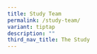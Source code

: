 ```yaml
---
title: Study Team
permalink: /study-team/
variant: tiptap
description: ""
third_nav_title: The Study
---
```

